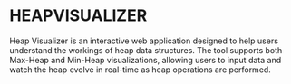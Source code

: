 # HEAPVISUALIZER
Heap Visualizer is an interactive web application designed to help users understand the workings of heap data structures. The tool supports both Max-Heap and Min-Heap visualizations, allowing users to input data and watch the heap evolve in real-time as heap operations are performed.
